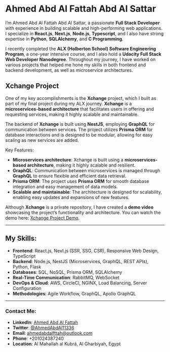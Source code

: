 # Ahmed Abd Al Fattah Abd Al Sattar

I’m Ahmed Abd Al Fattah Abd Al Sattar, a passionate **Full Stack Developer** with experience in building scalable and high-performing web applications. I specialize in **React.js**, **Next.js**, **Node.js**, **Typescript**, and I also have strong expertise in **Python**, **SQLAlchemy**, and **C Programming**.

I recently completed the **ALX (Holberton School) Software Engineering Program**, a one-year intensive course, and I also hold a **Udacity Full Stack Web Developer Nanodegree**. Throughout my journey, I have worked on various projects that helped me hone my skills in both frontend and backend development, as well as microservice architectures.

## Xchange Project

One of my key accomplishments is the **Xchange** project, which I built as part of my final project during my ALX journey. **Xchange** is a **microservices-based architecture** that facilitates users in offering and requesting services, making it highly scalable and maintainable. 

The backend of **Xchange** is built using **NestJS**, employing **GraphQL** for communication between services. The project utilizes **Prisma ORM** for database interactions and is designed to be modular, allowing for easy scaling as new services are added.

Key Features:
- **Microservices architecture**: Xchange is built using a **microservices-based architecture**, making it highly scalable and resilient.
- **GraphQL**: Communication between microservices is managed through **GraphQL** to ensure flexible and efficient data retrieval.
- **Prisma ORM**: The project uses **Prisma ORM** for smooth database integration and easy management of data models.
- **Scalable and maintainable**: The architecture is designed for scalability, enabling easy updates and expansions of new features.

Although **Xchange** is a private repository, I have created a **demo video** showcasing the project’s functionality and architecture. You can watch the demo here: [Xchange Project Demo](https://drive.google.com/file/d/14j2itbQoaBz1yn8eVJgmVeKBm_KsHWvJ/view?usp=drivesdk).

---

## My Skills:

- **Frontend**: React.js, Next.js (SSR, SSG, CSR), Responsive Web Design, TypeScript
- **Backend**: Node.js, NestJS (Microservices, GraphQL, REST APIs), Python, Flask
- **Databases**: SQL, NoSQL, Prisma ORM, SQLAlchemy
- **Real-Time Communication**: RabbitMQ, WebSocket
- **DevOps & Cloud**: AWS, CircleCI, NGINX, Load Balancing, Server Configuration
- **Methodologies**: Agile Workflow, GraphQL, Apollo GraphQL

---

### Contact Me:

- **LinkedIn**: [Ahmed Abd Al Fattah](https://www.linkedin.com/in/ahmed-abd-al-fattah-3b371b23a?utm_source=share&utm_campaign=share_via&utm_content=profile&utm_medium=android_app)
- **Twitter**: [@AhmedAbdAl11336](https://x.com/AhmedAbdAl11336)
- **Email**: ahmedabdalfttah@outlook.com
- **Phone**: +201024387240
- **Location**: Al Mahallah al Kubrá, Al Gharbiyah, Egypt
